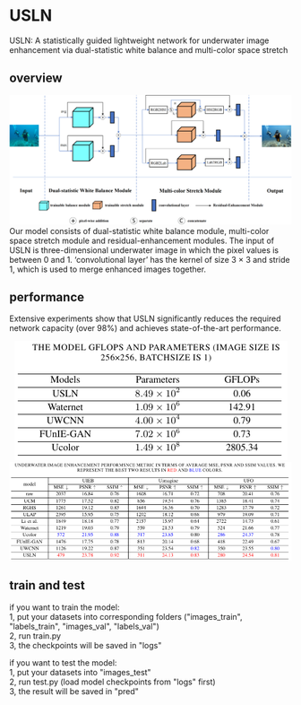 # USLN
USLN: A statistically guided lightweight network for underwater image enhancement via dual-statistic white balance and multi-color space stretch

## overview
<div align=center><img src="imgs/overview.png"></div>
Our model consists of dual-statistic white balance module, multi-color space stretch module and residual-enhancement modules. The input of USLN is three-dimensional underwater image in which the pixel values is between 0 and 1. ‘convolutional layer’ has the kernel of size 3 × 3 and stride 1, which is used to merge enhanced images together.

## performance
Extensive experiments show that USLN significantly reduces the required network capacity (over 98%) and achieves state-of-the-art performance.
<div align=center><img src="imgs/table2.png"></div>
<div align=center><img src="imgs/table1.png"></div>

## train and test
if you want to train the model:\
1, put your datasets into corresponding folders ("images_train", "labels_train", "images_val", "labels_val")\
2, run train.py\
3, the checkpoints will be saved in "logs"

if you want to test the model:\
1, put your datasets into "images_test"\
2, run test.py (load model checkpoints from "logs" first)\
3, the result will be saved in "pred"
